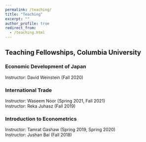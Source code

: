```yaml
---
permalink: /teaching/
title: "Teaching"
excerpt: ""
author_profile: true
redirect_from: 
  - /teaching.html
---
```


## Teaching Fellowships, Columbia University


### Economic Development of Japan
Instructor: David Weinstein (Fall 2020)

### International Trade
Instructor: Waseem Noor (Spring 2021, Fall 2021)  
Instructor: Reka Juhasz (Fall 2019)

### Introduction to Econometrics 
Instructor: Tamrat Gashaw (Spring 2019, Spring 2020)  
Instructor: Jushan Bai (Fall 2018)